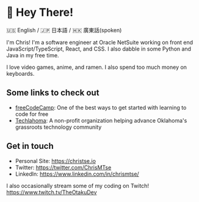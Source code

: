 # 👋 Hey There!

 🇺🇸 English / 🇯🇵 日本語 / 🇭🇰 廣東話(spoken)

I'm Chris! I'm a software engineer at Oracle NetSuite working on front end JavaScript/TypeScript, React, and CSS. I also dabble in some Python and Java in my free time.

I love video games, anime, and ramen. I also spend too much money on keyboards.

## Some links to check out

- [freeCodeCamp](https://freecodecamp.org): One of the best ways to get started with learning to code for free
- [Techlahoma](https://techlahoma.org): A non-profit organization helping advance Oklahoma's grassroots technology community

## Get in touch

- Personal Site: https://christse.io
- Twitter: https://twitter.com/ChrisMTse
- LinkedIn: https://www.linkedin.com/in/chrismtse/

I also occasionally stream some of my coding on Twitch! https://www.twitch.tv/TheOtakuDev
